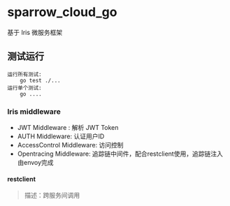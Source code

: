 # sparrow_cloud_go
基于 Iris 微服务框架

## 测试运行 ##

    运行所有测试:
        go test ./...
    运行单个测试:
        go ....

### Iris middleware ###

* JWT Middleware : 解析 JWT Token
* AUTH Middleware: 认证用户ID
* AccessControl Middleware: 访问控制
* Opentracing Middleware: 追踪链中间件，配合restclient使用，追踪链注入由envoy完成

#### restclient ####

> 描述：跨服务间调用